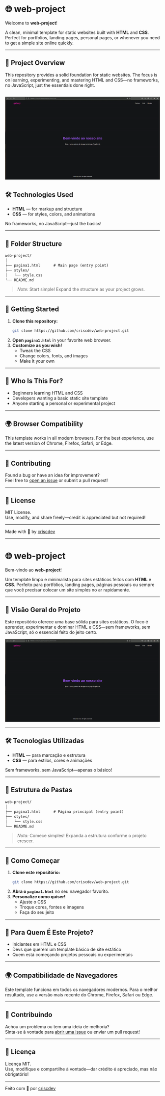 # 🌐 web-project

Welcome to **web-project**!

A clean, minimal template for static websites built with **HTML** and **CSS**. Perfect for portfolios, landing pages, personal pages, or whenever you need to get a simple site online quickly.

---

## 🚀 Project Overview

This repository provides a solid foundation for static websites. The focus is on learning, experimenting, and mastering HTML and CSS—no frameworks, no JavaScript, just the essentials done right.

![app_gif](/src/assets/atv3.gif)
---

## 🛠️ Technologies Used

- **HTML** — for markup and structure
- **CSS** — for styles, colors, and animations

No frameworks, no JavaScript—just the basics!

---

## 📁 Folder Structure

```
web-project/
│
├── pagina1.html      # Main page (entry point)
├── styles/
│   └── style.css
└── README.md
```

> *Note:* Start simple! Expand the structure as your project grows.

---

## 👀 Getting Started

1. **Clone this repository:**
   ```bash
   git clone https://github.com/criscdev/web-project.git
   ```
2. **Open `pagina1.html`** in your favorite web browser.
3. **Customize as you wish!**
   - Tweak the CSS
   - Change colors, fonts, and images
   - Make it your own

---

## 🎯 Who Is This For?

- Beginners learning HTML and CSS
- Developers wanting a basic static site template
- Anyone starting a personal or experimental project

---

## 🌍 Browser Compatibility

This template works in all modern browsers. For the best experience, use the latest version of Chrome, Firefox, Safari, or Edge.

---

## 🙌 Contributing

Found a bug or have an idea for improvement?  
Feel free to [open an issue](https://github.com/criscdev/web-project/issues) or submit a pull request!

---

## 📄 License

MIT License.  
Use, modify, and share freely—credit is appreciated but not required!

---

Made with 💚 by [criscdev](https://github.com/criscdev)

---

# 🌐 web-project

Bem-vindo ao **web-project**!

Um template limpo e minimalista para sites estáticos feitos com **HTML** e **CSS**. Perfeito para portfólios, landing pages, páginas pessoais ou sempre que você precisar colocar um site simples no ar rapidamente.

---

## 🚀 Visão Geral do Projeto

Este repositório oferece uma base sólida para sites estáticos. O foco é aprender, experimentar e dominar HTML e CSS—sem frameworks, sem JavaScript, só o essencial feito do jeito certo.

![app_gif](/src/assets/atv3.gif)

---

## 🛠️ Tecnologias Utilizadas

- **HTML** — para marcação e estrutura
- **CSS** — para estilos, cores e animações

Sem frameworks, sem JavaScript—apenas o básico!

---

## 📁 Estrutura de Pastas

```
web-project/
│
├── pagina1.html      # Página principal (entry point)
├── styles/
│   └── style.css
└── README.md
```

> *Nota:* Comece simples! Expanda a estrutura conforme o projeto crescer.

---

## 👀 Como Começar

1. **Clone este repositório:**
   ```bash
   git clone https://github.com/criscdev/web-project.git
   ```
2. **Abra o `pagina1.html`** no seu navegador favorito.
3. **Personalize como quiser!**
   - Ajuste o CSS
   - Troque cores, fontes e imagens
   - Faça do seu jeito

---

## 🎯 Para Quem É Este Projeto?

- Iniciantes em HTML e CSS
- Devs que querem um template básico de site estático
- Quem está começando projetos pessoais ou experimentais

---

## 🌍 Compatibilidade de Navegadores

Este template funciona em todos os navegadores modernos. Para o melhor resultado, use a versão mais recente do Chrome, Firefox, Safari ou Edge.

---

## 🙌 Contribuindo

Achou um problema ou tem uma ideia de melhoria?  
Sinta-se à vontade para [abrir uma issue](https://github.com/criscdev/web-project/issues) ou enviar um pull request!

---

## 📄 Licença

Licença MIT.  
Use, modifique e compartilhe à vontade—dar crédito é apreciado, mas não obrigatório!

---

Feito com 💚 por [criscdev](https://github.com/criscdev)
